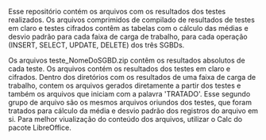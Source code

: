 Esse repositório contém os arquivos com os resultados dos testes realizados. Os arquivos comprimidos de compilado de resultados de testes em claro e 
testes cifrados contêm as tabelas com o cálculo das médias e desvio padrão para cada faixa de carga de trabalho, para cada operação (INSERT, SELECT, UPDATE, DELETE) dos três SGBDs.

Os arquivos teste_NomeDoSGBD.zip contêm os resultados absolutos de cada teste. Os arquivos contém os resultados dos testes em claro e cifrados. 
Dentro dos diretórios com os resultados de uma faixa de carga de trabalho, contem os arquivos gerados diretamente a partir dos testes e também os arquivos que iniciam com a palavra 'TRATADO'. 
Esse segundo grupo de arquivo são os mesmos arquivos oriundos dos testes, que foram tratados para cálculo da média e desvio padrão dos registros do arquivo em si. Para melhor viualização do conteúdo dos arquivos, utilizar o Calc do pacote LibreOffice.
